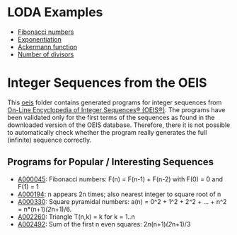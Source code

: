 # LODA Examples

* [Fibonacci numbers](fibonacci.asm)
* [Exponentiation](exponentiation.asm)
* [Ackermann function](ackermann.asm)
* [Number of divisors](num_divisors.asm)

# Integer Sequences from the OEIS

This [oeis](oeis) folder contains generated programs for integer sequences from
[On-Line Encyclopedia of Integer Sequences® (OEIS®)](http://oeis.org/).
The programs have been validated only for the first terms of the sequences
as found in the downloaded version of the OEIS database. Therefore, there
it is not possible to automatically check whether the program really
generates the full (infinite) sequence correctly.

## Programs for Popular / Interesting Sequences

* [A000045](oeis/A000045.asm): Fibonacci numbers: F(n) = F(n-1) + F(n-2) with F(0) = 0 and F(1) = 1
* [A000194](oeis/A000194.asm): n appears 2n times; also nearest integer to square root of n
* [A000330](oeis/A000330.asm): Square pyramidal numbers: a(n) = 0^2 + 1^2 + 2^2 + ... + n^2 = n*(n+1)*(2*n+1)/6.
* [A002260](oeis/A002260.asm): Triangle T(n,k) = k for k = 1..n
* [A002492](oeis/A002492.asm): Sum of the first n even squares: 2*n*(n+1)*(2*n+1)/3
